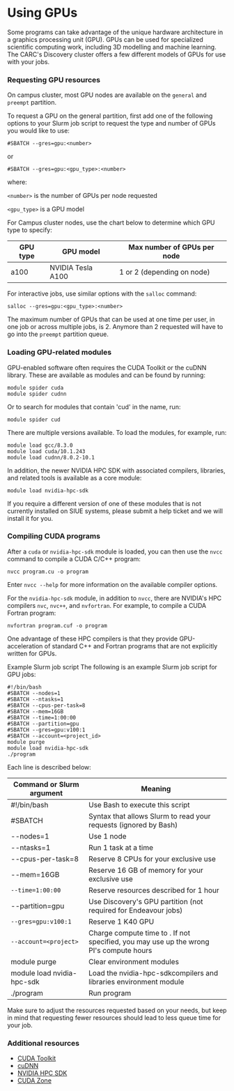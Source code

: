 # Using GPUs

Some programs can take advantage of the unique hardware architecture in a graphics processing unit (GPU). GPUs can be used for specialized scientific computing work, including 3D modelling and machine learning. The CARC's Discovery cluster offers a few different models of GPUs for use with your jobs.

### Requesting GPU resources

On campus cluster, most GPU nodes are available on the `general` and `preempt` partition.

To request a GPU on the general partition, first add one of the following options to your Slurm job script to request the type and number of GPUs you would like to use:

```
#SBATCH --gres=gpu:<number>
```

or

```
#SBATCH --gres=gpu:<gpu_type>:<number>
```

where:

`<number>` is the number of GPUs per node requested

`<gpu_type>` is a GPU model

For Campus cluster nodes, use the chart below to determine which GPU type to specify:

| GPU type | GPU model | Max number of GPUs per node |
| --- | --- | --- |
| a100 | NVIDIA Tesla A100 | 1 or 2 (depending on node) |

For interactive jobs, use similar options with the `salloc` command:

```
salloc --gres=gpu:<gpu_type>:<number>
```

The maximum number of GPUs that can be used at one time per user, in one job or across multiple jobs, is 2. Anymore than 2 requested will have to go into the `preempt` partition queue.

### Loading GPU-related modules

GPU-enabled software often requires the CUDA Toolkit or the cuDNN library. These are available as modules and can be found by running:

```
module spider cuda
module spider cudnn
```

Or to search for modules that contain 'cud' in the name, run:

```
module spider cud
```

There are multiple versions available. To load the modules, for example, run:

```
module load gcc/8.3.0
module load cuda/10.1.243
module load cudnn/8.0.2-10.1
```

In addition, the newer NVIDIA HPC SDK with associated compilers, libraries, and related tools is available as a core module:

```
module load nvidia-hpc-sdk
```

If you require a different version of one of these modules that is not currently installed on SIUE systems, please submit a help ticket and we will install it for you.

### Compiling CUDA programs

After a `cuda` or `nvidia-hpc-sdk` module is loaded, you can then use the `nvcc` command to compile a CUDA C/C++ program:

```
nvcc program.cu -o program
```

Enter `nvcc --help` for more information on the available compiler options.

For the `nvidia-hpc-sdk` module, in addition to `nvcc`, there are NVIDIA's HPC compilers `nvc`, `nvc++`, and `nvfortran`. For example, to compile a CUDA Fortran program:

```
nvfortran program.cuf -o program
```

One advantage of these HPC compilers is that they provide GPU-acceleration of standard C++ and Fortran programs that are not explicitly written for GPUs.

Example Slurm job script
The following is an example Slurm job script for GPU jobs:

```
#!/bin/bash
#SBATCH --nodes=1
#SBATCH --ntasks=1
#SBATCH --cpus-per-task=8
#SBATCH --mem=16GB
#SBATCH --time=1:00:00
#SBATCH --partition=gpu
#SBATCH --gres=gpu:v100:1
#SBATCH --account=<project_id>
module purge
module load nvidia-hpc-sdk
./program
```

Each line is described below:

| Command or Slurm argument	| Meaning |
| --- | --- |
| #!/bin/bash | Use Bash to execute this script |
| #SBATCH | Syntax that allows Slurm to read your requests (ignored by Bash) |
| --nodes=1 | Use 1 node |
| --ntasks=1 | Run 1 task at a time |
| --cpus-per-task=8 | Reserve 8 CPUs for your exclusive use |
| --mem=16GB | Reserve 16 GB of memory for your exclusive use |
| `--time=1:00:00` | Reserve resources described for 1 hour |
| --partition=gpu | Use Discovery's GPU partition (not required for Endeavour jobs) |
| `--gres=gpu:v100:1` | Reserve 1 K40 GPU |
| `--account=<project>` | Charge compute time to <project>. If not specified, you may use up the wrong PI's compute hours |
| module purge | Clear environment modules |
| module load nvidia-hpc-sdk | Load the nvidia-hpc-sdkcompilers and libraries environment module |
| ./program | Run program |

Make sure to adjust the resources requested based on your needs, but keep in mind that requesting fewer resources should lead to less queue time for your job.

### Additional resources

- [CUDA Toolkit](https://developer.nvidia.com/cuda-toolkit)
- [cuDNN](https://developer.nvidia.com/cudnn)
- [NVIDIA HPC SDK](https://developer.nvidia.com/hpc-sdk)
- [CUDA Zone](https://developer.nvidia.com/cuda-zone)
